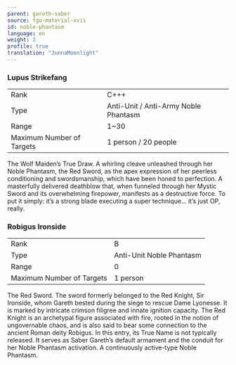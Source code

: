 ```yaml
---
parent: gareth-saber
source: fgo-material-xvii
id: noble-phantasm
language: en
weight: 3
profile: true
translation: "JunnaMoonlight"
---
```


### Lupus Strikefang

<table>
  <tr><td>Rank</td><td>C+++</td></tr>
  <tr><td>Type</td><td>Anti-Unit / Anti-Army Noble Phantasm</td></tr>
  <tr><td>Range</td><td>1~30</td></tr>
  <tr><td>Maximum Number of Targets</td><td>1 person / 20 people</td></tr>
</table>

The Wolf Maiden’s True Draw.
A whirling cleave unleashed through her Noble Phantasm, the Red Sword, as the apex expression of her peerless conditioning and swordsmanship, which have been honed to perfection.
A masterfully delivered deathblow that, when funneled through her Mystic Sword and its overwhelming firepower, manifests as a destructive force.
To put it simply: it’s a strong blade executing a super technique… it’s just OP, really.

### Robigus Ironside

<table>
  <tr><td>Rank</td><td>B</td></tr>
  <tr><td>Type</td><td>Anti-Unit Noble Phantasm</td></tr>
  <tr><td>Range</td><td>0</td></tr>
  <tr><td>Maximum Number of Targets</td><td>1 person</td></tr>
</table>

The Red Sword.
The sword formerly belonged to the Red Knight, Sir Ironside, whom Gareth bested during the siege to rescue Dame Lyonesse.
It is marked by intricate crimson filigree and innate ignition capacity.
The Red Knight is an archetypal figure associated with fire, rooted in the notion of ungovernable chaos, and is also said to bear some connection to the ancient Roman deity Robigus.
In this entry, its True Name is not typically released. It serves as Saber Gareth’s default armament and the conduit for her Noble Phantasm activation.
A continuously active-type Noble Phantasm.
